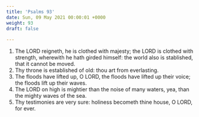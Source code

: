 ```yaml
---
title: 'Psalms 93'
date: Sun, 09 May 2021 00:00:01 +0000
weight: 93
draft: false
  
---
```


1. The LORD reigneth, he is clothed with majesty; the LORD is clothed with strength, wherewith he hath girded himself: the world also is stablished, that it cannot be moved.
2. Thy throne is established of old: thou art from everlasting.
3. The floods have lifted up, O LORD, the floods have lifted up their voice; the floods lift up their waves.
4. The LORD on high is mightier than the noise of many waters, yea, than the mighty waves of the sea.
5. Thy testimonies are very sure: holiness becometh thine house, O LORD, for ever.
